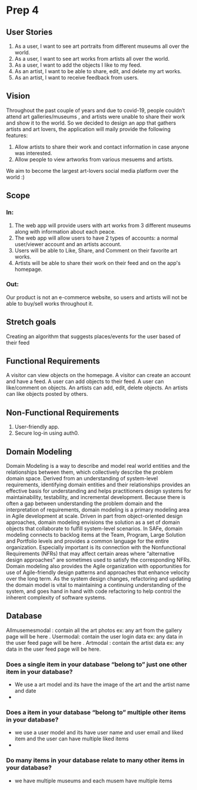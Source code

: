 # Prep 4

## User Stories

1. As a user, I want to see art portraits from different museums all over the world.
2. As a user, I want to see art works from artists all over the world.
3. As a user, I want to add the objects I like to my feed.
4. As an artist, I want to be able to share, edit, and delete my art works.
5. As an artist, I want to receive feedback from users.

## Vision

Throughout the past couple of years and due to covid-19, people couldn’t attend art galleries/museums , and artists were unable to share their work and show it to the world.
So we decided to design an app that gathers artists and art lovers, the application will maily provide the following features:  

1. Allow artists to share their work and contact information in case anyone was interested. 
2. Allow people to view artworks from various mesuems and artists.

We aim to become the largest art-lovers social media platform over the world :)

## Scope 

### In:

1. The web app will provide users with art works from 3 different museums along with information about each peace.
2. The web app will allow users to have 2 types of accounts: a normal user/viewer account and an artists account.
3. Users will be able to Like, Share, and Comment on their favorite art works.
4. Artists will be able to share their work on their feed and on the app's homepage.

### Out:

Our product is not an e-commerce website, so users and artists will not be able to buy/sell works throughout it.

## Stretch goals 

Creating an algorithm that suggests places/events for the user based of their feed

## Functional Requirements

A visitor can view objects on the homepage.
A visitor can create an account and have a feed.
A user can add objects to their feed.
A user can like/comment on objects.
An artists can add, edit, delete objects.
An artists can like objects posted by others.

## Non-Functional Requirements

1. User-friendly app.
2. Secure log-in using auth0.

## Domain Modeling 

Domain Modeling is a way to describe and model real world entities and the relationships between them, which collectively describe the problem domain space.
Derived from an understanding of system-level requirements, identifying domain entities and their relationships provides an effective basis for understanding and helps
practitioners design systems for maintainability, testability, and incremental development. Because there is often a gap between understanding the problem domain and the
interpretation of requirements, domain modeling is a primary modeling area in Agile development at scale. Driven in part from object-oriented design approaches, domain
modeling envisions the solution as a set of domain objects that collaborate to fulfill system-level scenarios. In SAFe, domain modeling connects to backlog items at the
Team, Program, Large Solution and Portfolio levels and provides a common language for the entire organization. Especially important is its connection with the Nonfunctional
Requirements (NFRs) that may affect certain areas where “alternative design approaches” are sometimes used to satisfy the corresponding NFRs. Domain modeling also provides
the Agile organization with opportunities for use of Agile-friendly design patterns and approaches that enhance velocity over the long term. As the system design changes,
refactoring and updating the domain model is vital to maintaining a continuing understanding of the system, and goes hand in hand with code refactoring to help control the
inherent complexity of software systems.

## Database

Allmusemesmodal : contain all the art photos ex: any art from the gallery page will be here .
Usermodal: contain the user login data ex: any data in the user feed page will be here  .
Artmodal : contain the artist data ex: any data in the user feed page will be here.

### Does a single item in your database “belong to” just one other item in your database?
 - We use a art model and its have the image of the art and the artist name and date
 - 
### Does a item in your database “belong to” multiple other items in your database?
 - we use a user model and its have user name and user email and liked item and the user can have multiple liked items
 - 
### Do many items in your database relate to many other items in your database? 
- we have multiple museums and each musem have multiple items
